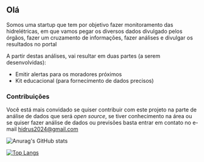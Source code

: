 ## Olá

Somos uma startup que tem por objetivo fazer monitoramento das hidrelétricas, em que vamos pegar os diversos dados divulgado pelos órgãos, fazer um cruzamento de informações, 
fazer análises e divulgar os resultados no portal

A partir destas análises, vai resultar em duas partes (a serem desenvolvidas):
- Emitir alertas para os moradores próximos
- Kit educacional (para fornecimento de dados precisos)

### Contribuições

Você está mais convidado se quiser contribuir com este projeto na parte de análise de dados que será *open source*, se tiver conhecimento na área ou se quiser fazer análise de dados ou
previsões basta entrar em contato no e-mail hidrus2024@gmail.com

</div>


<!---
gustavoramos82/gustavoramos82 is a ✨ special ✨ repository because its `README.md` (this file) appears on your GitHub profile.
You can click the Preview link to take a look at your changes.
--->

![Anurag's GitHub stats](https://github-readme-stats.vercel.app/api?username=hidruspa&show_icons=true&theme=onedark)

[![Top Langs](https://github-readme-stats.vercel.app/api/top-langs/?username=hidruspa&layout=compact)](https://github.com/anuraghazra/github-readme-stats)
